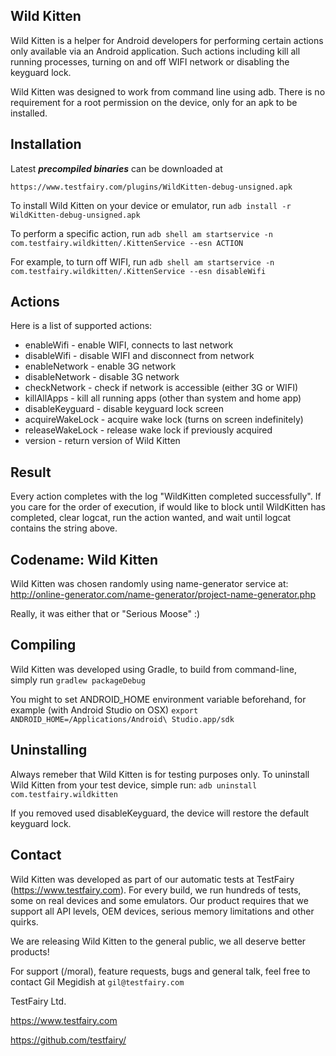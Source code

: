 Wild Kitten
-----------

Wild Kitten is a helper for Android developers for performing certain actions only
available via an Android application. Such actions including kill all running processes,
turning on and off WIFI network or disabling the keyguard lock.

Wild Kitten was designed to work from command line using adb. There is no requirement
for a root permission on the device, only for an apk to be installed.

Installation
------------

Latest ***precompiled binaries*** can be downloaded at 
```
https://www.testfairy.com/plugins/WildKitten-debug-unsigned.apk
```

To install Wild Kitten on your device or emulator, run
`adb install -r WildKitten-debug-unsigned.apk`

To perform a specific action, run
`adb shell am startservice -n com.testfairy.wildkitten/.KittenService --esn ACTION`

For example, to turn off WIFI, run
`adb shell am startservice -n com.testfairy.wildkitten/.KittenService --esn disableWifi`

Actions
-------

Here is a list of supported actions:

* enableWifi        - enable WIFI, connects to last network
* disableWifi       - disable WIFI and disconnect from network
* enableNetwork     - enable 3G network
* disableNetwork    - disable 3G network
* checkNetwork      - check if network is accessible (either 3G or WIFI)
* killAllApps       - kill all running apps (other than system and home app)
* disableKeyguard   - disable keyguard lock screen
* acquireWakeLock   - acquire wake lock (turns on screen indefinitely)
* releaseWakeLock   - release wake lock if previously acquired
* version           - return version of Wild Kitten

Result
------

Every action completes with the log "WildKitten completed successfully". If you care for the
order of execution, if would like to block until WildKitten has completed, clear logcat, run
the action wanted, and wait until logcat contains the string above.

Codename: Wild Kitten
---------------------

Wild Kitten was chosen randomly using name-generator service at:
http://online-generator.com/name-generator/project-name-generator.php

Really, it was either that or "Serious Moose" :)

Compiling
---------

Wild Kitten was developed using Gradle, to build from command-line, simply run
`gradlew packageDebug`

You might to set ANDROID_HOME environment variable beforehand, for example (with Android Studio on OSX)
`export ANDROID_HOME=/Applications/Android\ Studio.app/sdk`

Uninstalling
------------

Always remeber that Wild Kitten is for testing purposes only. To uninstall Wild Kitten from your test device, simple run:
`adb uninstall com.testfairy.wildkitten`

If you removed used disableKeyguard, the device will restore the default keyguard lock.

Contact
-------

Wild Kitten was developed as part of our automatic tests at TestFairy (https://www.testfairy.com).
For every build, we run hundreds of tests, some on real devices and some emulators. Our product
requires that we support all API levels, OEM devices, serious memory limitations and other quirks.

We are releasing Wild Kitten to the general public, we all deserve better products!

For support (/moral), feature requests, bugs and general talk, feel free to contact Gil Megidish at
`gil@testfairy.com`

TestFairy Ltd.


https://www.testfairy.com


https://github.com/testfairy/


